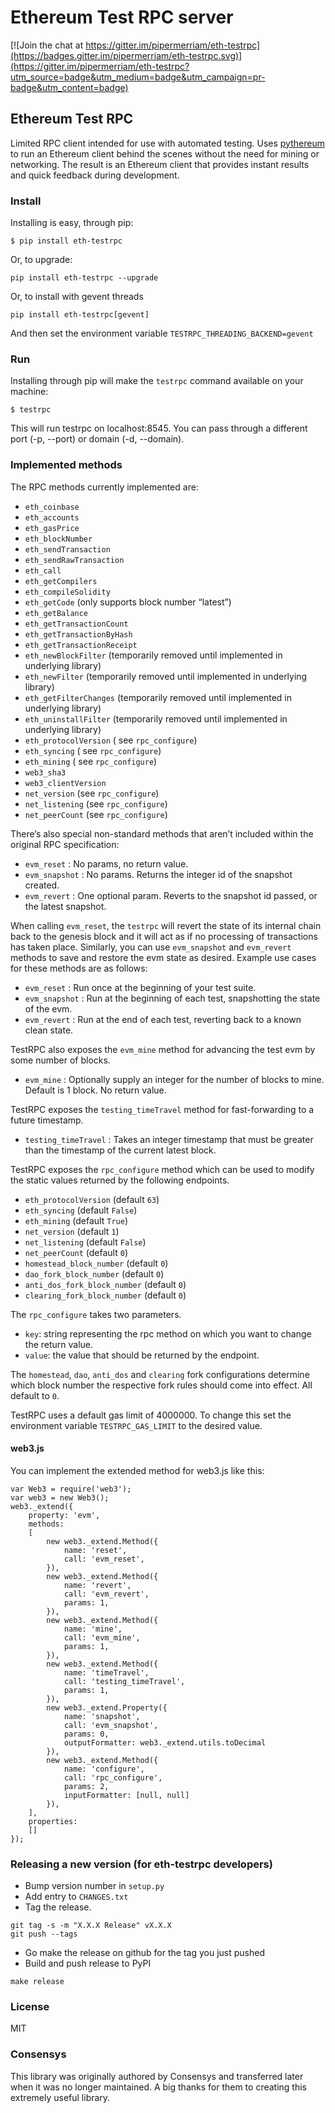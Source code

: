 # Ethereum Test RPC server

[![Join the chat at https://gitter.im/pipermerriam/eth-testrpc](https://badges.gitter.im/pipermerriam/eth-testrpc.svg)](https://gitter.im/pipermerriam/eth-testrpc?utm_source=badge&utm_medium=badge&utm_campaign=pr-badge&utm_content=badge)

## Ethereum Test RPC

Limited RPC client intended for use with automated testing. Uses
[pythereum](https://github.com/ethereum/pyethereum) to run an Ethereum client
behind the scenes without the need for mining or networking. The result is an
Ethereum client that provides instant results and quick feedback during
development.

### Install

Installing is easy, through pip:

```
$ pip install eth-testrpc
```

Or, to upgrade:

```
pip install eth-testrpc --upgrade
```

Or, to install with gevent threads

```
pip install eth-testrpc[gevent]
```

And then set the environment variable `TESTRPC_THREADING_BACKEND=gevent`

### Run

Installing through pip will make the `testrpc` command available on your machine:

```
$ testrpc
```

This will run testrpc on localhost:8545. You can pass through a different port (-p, --port) or domain (-d, --domain).

### Implemented methods

The RPC methods currently implemented are:

* `eth_coinbase`
* `eth_accounts`
* `eth_gasPrice`
* `eth_blockNumber`
* `eth_sendTransaction`
* `eth_sendRawTransaction`
* `eth_call`
* `eth_getCompilers`
* `eth_compileSolidity`
* `eth_getCode` (only supports block number “latest”)
* `eth_getBalance`
* `eth_getTransactionCount`
* `eth_getTransactionByHash`
* `eth_getTransactionReceipt`
* `eth_newBlockFilter`  (temporarily removed until implemented in underlying library)
* `eth_newFilter`  (temporarily removed until implemented in underlying library)
* `eth_getFilterChanges`  (temporarily removed until implemented in underlying library)
* `eth_uninstallFilter`  (temporarily removed until implemented in underlying library)
* `eth_protocolVersion` ( see `rpc_configure`)
* `eth_syncing` ( see `rpc_configure`)
* `eth_mining` ( see `rpc_configure`)
* `web3_sha3`
* `web3_clientVersion`
* `net_version` (see `rpc_configure`)
* `net_listening` (see `rpc_configure`)
* `net_peerCount` (see `rpc_configure`)

There’s also special non-standard methods that aren’t included within the original RPC specification:

* `evm_reset` : No params, no return value.
* `evm_snapshot` : No params. Returns the integer id of the snapshot created.
* `evm_revert` : One optional param. Reverts to the snapshot id passed, or the latest snapshot.

When calling `evm_reset`, the `testrpc` will revert the state of its internal
chain back to the genesis block and it will act as if no processing of
transactions has taken place. Similarly, you can use `evm_snapshot` and
`evm_revert` methods to save and restore the evm state as desired. Example use
cases for these methods are as follows:

* `evm_reset` : Run once at the beginning of your test suite.
* `evm_snapshot` : Run at the beginning of each test, snapshotting the state of the evm.
* `evm_revert` : Run at the end of each test, reverting back to a known clean state.

TestRPC also exposes the `evm_mine` method for advancing the test evm by some
number of blocks.

* `evm_mine` : Optionally supply an integer for the number of blocks to mine.  Default is 1 block. No return value.

TestRPC exposes the `testing_timeTravel` method for fast-forwarding to a future timestamp.

* `testing_timeTravel` : Takes an integer timestamp that must be greater than the timestamp of the current latest block.

TestRPC exposes the `rpc_configure` method which can be used to modify the
static values returned by the following endpoints.

* `eth_protocolVersion` (default `63`)
* `eth_syncing` (default `False`)
* `eth_mining` (default `True`)
* `net_version` (default `1`)
* `net_listening` (default `False`)
* `net_peerCount` (default `0`)
* `homestead_block_number` (default `0`)
* `dao_fork_block_number` (default `0`)
* `anti_dos_fork_block_number` (default `0`)
* `clearing_fork_block_number` (default `0`)

The `rpc_configure` takes two parameters.

* `key`: string representing the rpc method on which you want to change the return value.
* `value`: the value that should be returned by the endpoint.

The `homestead`, `dao`, `anti_dos` and `clearing` fork configurations determine
which block number the respective fork rules should come into effect.  All
default to `0`.

TestRPC uses a default gas limit of 4000000.  To change this set the
environment variable `TESTRPC_GAS_LIMIT` to the desired value.

#### web3.js

You can implement the extended method for web3.js like this:
```
var Web3 = require('web3');
var web3 = new Web3();
web3._extend({
	property: 'evm',
	methods:
	[
		new web3._extend.Method({
			name: 'reset',
			call: 'evm_reset',
		}),
		new web3._extend.Method({
			name: 'revert',
			call: 'evm_revert',
			params: 1,
		}),
		new web3._extend.Method({
			name: 'mine',
			call: 'evm_mine',
			params: 1,
		}),
		new web3._extend.Method({
			name: 'timeTravel',
			call: 'testing_timeTravel',
			params: 1,
		}),
		new web3._extend.Property({
			name: 'snapshot',
			call: 'evm_snapshot',
			params: 0,
			outputFormatter: web3._extend.utils.toDecimal
		}),
		new web3._extend.Method({
			name: 'configure',
			call: 'rpc_configure',
			params: 2,
			inputFormatter: [null, null]
		}),
	],
	properties:
	[]
});
```

### Releasing a new version (for eth-testrpc developers)


* Bump version number in `setup.py`
* Add entry to `CHANGES.txt`
* Tag the release.

```
git tag -s -m "X.X.X Release" vX.X.X
git push --tags
```

* Go make the release on github for the tag you just pushed
* Build and push release to PyPI

```
make release
```


### License

MIT


### Consensys

This library was originally authored by Consensys and transferred later when it
was no longer maintained.  A big thanks for them to creating this extremely
useful library.
